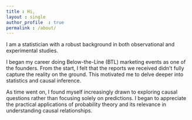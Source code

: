 ```yaml
---
title : Hi,
layout : single
author_profile	: true
permalink : /about/
---
```


I am a statistician with a robust background in both observational and experimental studies.

I began my career doing Below-the-Line (BTL) marketing events as one of the founders. From the start, I felt that the reports we received didn't fully capture the reality on the ground. This motivated me to delve deeper into statistics and causal inference.

<!-- I taught myself statistics mostly by reading Richard McElreath’s book cover to cover and thoroughly exploring Andrew Gelman’s blog posts. These resources offered diverse perspectives on data analysis that expanded my understanding. Additionally, engaging with a supportive online community of like-minded individuals helped me address any misconceptions and identify areas needing further study.Thanks to Jan, Serena, Ben, WawerOS, Lime, Marco, the other members of the Uof Discord community, and all the random people on the internet whom I've annoyed with my questions. -->

<!-- After gaining substantial experience in observational studies, I transitioned to clinical research. This move provided me with valuable insights into experimental methodologies, broadening my knowledge and skill set in data analysis. -->

As time went on, I found myself increasingly drawn to exploring causal questions rather than focusing solely on predictions. I began to appreciate the practical applications of probability theory and its relevance in understanding causal relationships.

